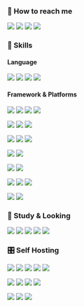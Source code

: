 ### 👋 How to reach me

<p>
  <a href="https://home.needpainkiller.xyz/" target="_blank"><img src="https://img.shields.io/badge/Home-EF3346?style=flat-square&logo=googlehome&logoColor=white"/></a>
  <a href="https://blog.needpainkiller.xyz/" target="_blank"><img src="https://img.shields.io/badge/Blog-15171A?style=flat-square&logo=Ghost&logoColor=white"/></a>
  <a href="mailto:kam6512@gmail.com" target="_blank"><img src="https://img.shields.io/badge/kam6512@gmail.com-EA4335?style=flat-square&logo=Gmail&logoColor=white"/></a>
  <a href="mailto:needpainkiller6512@gmail.com" target="_blank"><img src="https://img.shields.io/badge/needpainkiller6512@gmail.com-EA4335?style=flat-square&logo=Gmail&logoColor=white"/></a>
</p>


### 🔭 Skills

#### Language

<p>
  <img src="https://img.shields.io/badge/Java-67493A?style=flat-square&logo=OpenJDK&logoColor=white"/>
  <img src="https://img.shields.io/badge/Python-3776AB?style=flat-square&logo=python&logoColor=white"/> 
  <img src="https://img.shields.io/badge/TypeScript-3178C6?style=flat-square&logo=typescript&logoColor=white"/>
  <img src="https://img.shields.io/badge/JavaScript-F7DF1E?style=flat-square&logo=TypeScript&logoColor=white"/>
</p>

#### Framework & Platforms

<p>
  <img src="https://img.shields.io/badge/Spring-6DB33F?style=flat-square&logo=Spring&logoColor=white"/>
  <img src="https://img.shields.io/badge/Spring%20Boot-6DB33F?style=flat-square&logo=SpringBoot&logoColor=white"/>
  <img src="https://img.shields.io/badge/Quarkus-4695EB?style=flat-square&logo=quarkus&logoColor=white"/> 
  <img src="https://img.shields.io/badge/NestJS-E0234E?style=flat-square&logo=nestjs&logoColor=white"/>
</p>
<!-- <p> -->
<!--   <img src="https://img.shields.io/badge/Android-34A853?style=flat-square&logo=android&logoColor=white"/> >>> <img src="https://img.shields.io/badge/Flutter-02569B?style=flat-square&logo=flutter&logoColor=white"/> -->
<!-- </p> -->
<p>
  <img src="https://img.shields.io/badge/Apache Kafka-231F20?style=flat-square&logo=apachekafka&logoColor=white"/>
  <img src="https://img.shields.io/badge/Nginx-009639?style=flat-square&logo=nginx&logoColor=white"/>
  <img src="https://img.shields.io/badge/ReactiveX-B7178C?style=flat-square&logo=ReactiveX&logoColor=white"/>
<!--   <img src="https://img.shields.io/badge/Spring%20Security-6DB33F?style=flat-square&logo=springsecurity&logoColor=white"/> -->
<!--   <img src="https://img.shields.io/badge/Hibernate-59666C?style=flat-square&logo=Hibernate&logoColor=white"/> -->
<!--   <img src="https://img.shields.io/badge/Sequelize-52B0E7?style=flat-square&logo=sequelize&logoColor=white"/> -->
</p>
<p>
  <img src="https://img.shields.io/badge/Mysql-4479A1?style=flat-square&logo=mysql&logoColor=white"/>
  <img src="https://img.shields.io/badge/Mariadb-003545?style=flat-square&logo=mariadb&logoColor=white"/>
  <img src="https://img.shields.io/badge/Redis-DC382D?style=flat-square&logo=redis&logoColor=white"/>
</p>
<p>
  <img src="https://img.shields.io/badge/Amazon AWS-232F3E?style=flat-square&logo=amazonaws&logoColor=white"/>
  <img src="https://img.shields.io/badge/Microsoft Azure-0078D4?style=flat-square&logo=microsoftazure&logoColor=white"/>
</p>
<p>
  <img src="https://img.shields.io/badge/Docker-2496ED?style=flat-square&logo=docker&logoColor=white"/>
  <img src="https://img.shields.io/badge/Podman-892CA0?style=flat-square&logo=podman&logoColor=white"/>
</p>
<p>
<!--   <img src="https://img.shields.io/badge/Ubuntu-E95420?style=flat-square&logo=ubuntu&logoColor=white"/> -->
  <img src="https://img.shields.io/badge/Jenkins-D24939?style=flat-square&logo=jenkins&logoColor=white"/>
<!--   <img src="https://img.shields.io/badge/Git-F05032?style=flat-square&logo=git&logoColor=white"/> -->
  <img src="https://img.shields.io/badge/Gradle-02303A?style=flat-square&logo=gradle&logoColor=white"/>
  <img src="https://img.shields.io/badge/RPA-1071D3?style=flat-square&logoColor=white"/>
</p>
<p>
  <img src="https://img.shields.io/badge/Intellij IDEA Ultimate-000000?style=flat-square&logo=intellijidea&logoColor=white"/>
<!--   <img src="https://img.shields.io/badge/VSCode-007ACC?style=flat-square&logo=visualstudiocode&logoColor=white"/> -->
  <img src="https://img.shields.io/badge/DBeaver-382923?style=flat-square&logo=dbeaver&logoColor=white"/>
</p>


### 🌱 Study & Looking

<p>
  <img src="https://img.shields.io/badge/Flutter-02569B?style=flat-square&logo=flutter&logoColor=white"/>
<!--   <img src="https://img.shields.io/badge/Kotlin-7F52FF?style=flat-square&logo=kotlin&logoColor=white"/> -->
<!--   <img src="https://img.shields.io/badge/Ktor-087CFA?style=flat-square&logo=ktor&logoColor=white"/>  -->
  <img src="https://img.shields.io/badge/Apache Cassandra-1287B1?style=flat-square&logo=apachecassandra&logoColor=white"/>
  <img src="https://img.shields.io/badge/Postgresql-4169E1?style=flat-square&logo=postgresql&logoColor=white"/> 
  <img src="https://img.shields.io/badge/Ansible-EE0000?style=flat-square&logo=Ansible&logoColor=white"/>
<!--   <img src="https://img.shields.io/badge/K8S-326CE5?style=flat-square&logo=kubernetes&logoColor=white"/> -->
<!--   <img src="https://img.shields.io/badge/Arch Linux-1793D1?style=flat-square&logo=linux&logoColor=white"/> -->
  <img src="https://img.shields.io/badge/RedHat-EE0000?style=flat-square&logo=redhat&logoColor=white"/>
</p>


### 🎛️ Self Hosting
<p>
  <img src="https://img.shields.io/badge/Nginx-009639?style=flat-square&logo=nginx&logoColor=white"/>
  <img src="https://img.shields.io/badge/Netdata-00AB44?style=flat-square&logo=netdata&logoColor=white"/>
  <img src="https://img.shields.io/badge/Pi.Alert-0D728B?style=flat-square&logo=linuxserver&logoColor=white"/>
  <img src="https://img.shields.io/badge/AdGuard Home-68BC71?style=flat-square&logo=adguard&logoColor=white"/>
  <img src="https://img.shields.io/badge/Uptime Kuma-5CDD8B?style=flat-square&logo=uptimekuma&logoColor=white"/>
<p>
</p>
<p>
  <img src="https://img.shields.io/badge/Portainer-13BEF9?style=flat-square&logo=portainer&logoColor=white"/>
  <img src="https://img.shields.io/badge/Watchtower-416271?style=flat-square&logo=watchtower&logoColor=white"/>
  <img src="https://img.shields.io/badge/Harbor-60B932?style=flat-square&logo=harbor&logoColor=white"/>
  <img src="https://img.shields.io/badge/Jenkins-D24939?style=flat-square&logo=jenkins&logoColor=white"/>
</p>
<p>
  <img src="https://img.shields.io/badge/Ghost-15171A?style=flat-square&logo=ghost&logoColor=white"/>
  <img src="https://img.shields.io/badge/MySQL-4479A1?style=flat-square&logo=mysql&logoColor=white"/>
  <img src="https://img.shields.io/badge/Healthchecks-0058B5?style=flat-square&logo=linuxserver&logoColor=white"/>
</p>
  


[//]: # (https://simpleicons.org/)
[//]: # (https://shields.io/)
